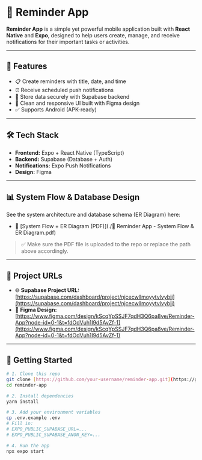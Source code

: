 # 🧠 Reminder App

**Reminder App** is a simple yet powerful mobile application built with **React Native** and **Expo**, designed to help users create, manage, and receive notifications for their important tasks or activities.

---

## 🚀 Features

- 📋 Create reminders with title, date, and time
- ⏰ Receive scheduled push notifications
- 🧠 Store data securely with Supabase backend
- 📱 Clean and responsive UI built with Figma design
- ✅ Supports Android (APK-ready)

---

## 🛠️ Tech Stack

- **Frontend:** Expo + React Native (TypeScript)
- **Backend:** Supabase (Database + Auth)
- **Notifications:** Expo Push Notifications
- **Design:** Figma

---

## 📊 System Flow & Database Design

See the system architecture and database schema (ER Diagram) here:

- 📄 [System Flow + ER Diagram (PDF)](./🧭 Reminder App - System Flow & ER Diagram.pdf)

> ✅ Make sure the PDF file is uploaded to the repo or replace the path above accordingly.

---

## 🔗 Project URLs

- 🌐 **Supabase Project URL:** [https://supabase.com/dashboard/project/njcecwllmoyytvlvybjj](https://supabase.com/dashboard/project/njcecwllmoyytvlvybjj)
- 🎨 **Figma Design:** [https://www.figma.com/design/kScqYpSSJF7qdH3Q6pa8ve/Reminder-App?node-id=0-1&t=fdOdVuh1I9d5AvZf-1](https://www.figma.com/design/kScqYpSSJF7qdH3Q6pa8ve/Reminder-App?node-id=0-1&t=fdOdVuh1I9d5AvZf-1)

---

## 🧪 Getting Started

```bash
# 1. Clone this repo
git clone [https://github.com/your-username/reminder-app.git](https://github.com/pramso2812/reminder-app.git)
cd reminder-app

# 2. Install dependencies
yarn install

# 3. Add your environment variables
cp .env.example .env
# Fill in:
# EXPO_PUBLIC_SUPABASE_URL=...
# EXPO_PUBLIC_SUPABASE_ANON_KEY=...

# 4. Run the app
npx expo start
